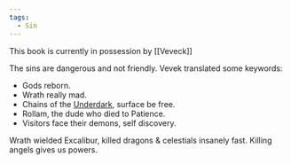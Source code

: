 ```yaml
---
tags:
  - Sin
---
```

This book is currently in possession by [[Veveck]]

The sins are dangerous and not friendly.
Vevek translated some keywords:
- Gods reborn.
- Wrath really mad.
- Chains of the [Underdark](obsidian://open?vault=Between%20Two%20Worlds&file=Underdark), surface be free.
- Rollam, the dude who died to Patience.
- Visitors face their demons, self discovery.

Wrath wielded Excalibur, killed dragons & celestials insanely fast. Killing angels gives us powers.

